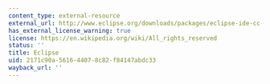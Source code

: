 ```yaml
---
content_type: external-resource
external_url: http://www.eclipse.org/downloads/packages/eclipse-ide-cc-developers/junosr1
has_external_license_warning: true
license: https://en.wikipedia.org/wiki/All_rights_reserved
status: ''
title: Eclipse
uid: 2171c90a-5616-4407-8c82-f84147abdc33
wayback_url: ''
---
```

